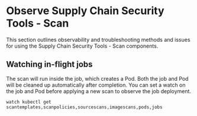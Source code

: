 # Observe Supply Chain Security Tools - Scan

This section outlines observability and troubleshooting methods and issues for using the Supply
Chain Security Tools - Scan components.

## <a id="watch-inflight-jobs"></a>Watching in-flight jobs
The scan will run inside the job, which creates a Pod. Both the job and Pod will be cleaned up automatically after completion. You can set a watch on the job and Pod before applying a new scan to observe the job deployment.

```
watch kubectl get scantemplates,scanpolicies,sourcescans,imagescans,pods,jobs
```
